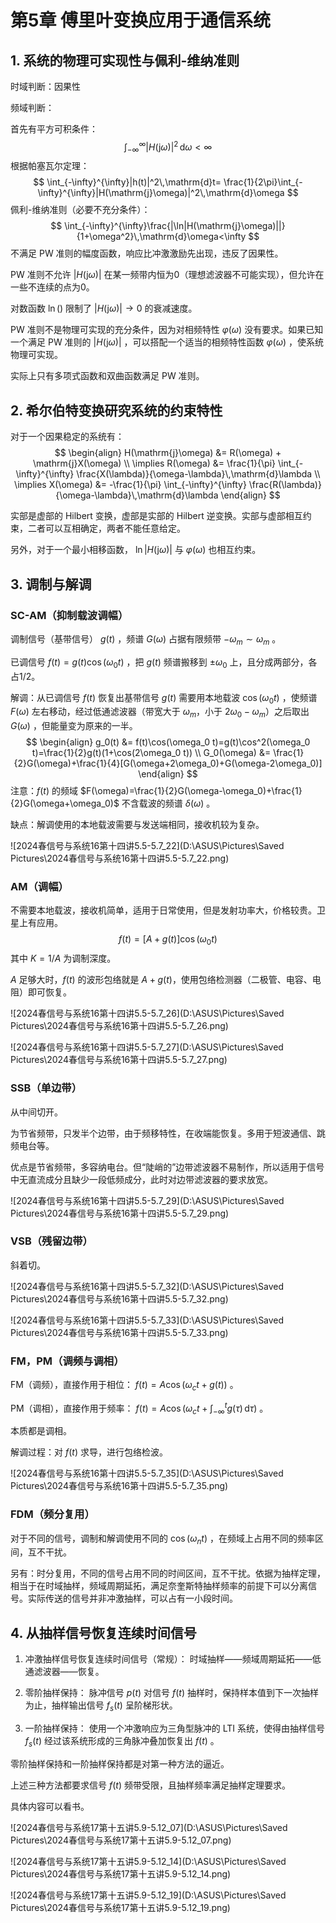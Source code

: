 # 第5章 傅里叶变换应用于通信系统


## 1. 系统的物理可实现性与佩利-维纳准则


时域判断：因果性

频域判断：

首先有平方可积条件：
$$
\int_{-\infty}^{\infty}|H(\mathrm{j}\omega)|^2\,\mathrm{d}\omega<\infty
$$
根据帕塞瓦尔定理：
$$
\int_{-\infty}^{\infty}|h(t)|^2\,\mathrm{d}t=
\frac{1}{2\pi}\int_{-\infty}^{\infty}|H(\mathrm{j}\omega)|^2\,\mathrm{d}\omega
$$
佩利-维纳准则（必要不充分条件）：
$$
\int_{-\infty}^{\infty}\frac{|\ln|H(\mathrm{j}\omega)||}{1+\omega^2}\,\mathrm{d}\omega<\infty
$$
不满足 PW 准则的幅度函数，响应比冲激激励先出现，违反了因果性。

PW 准则不允许 $|H(\mathrm{j}\omega)|$ 在某一频带内恒为0（理想滤波器不可能实现），但允许在一些不连续的点为0。

对数函数  $\ln()$ 限制了 $|H(\mathrm{j}\omega)|\to 0$ 的衰减速度。

PW 准则不是物理可实现的充分条件，因为对相频特性 $\varphi(\omega)$ 没有要求。如果已知一个满足 PW 准则的 $|H(\mathrm{j}\omega)|$ ，可以搭配一个适当的相频特性函数 $\varphi(\omega)$ ，使系统物理可实现。

实际上只有多项式函数和双曲函数满足 PW 准则。



## 2. 希尔伯特变换研究系统的约束特性

对于一个因果稳定的系统有：
$$
\begin{align}
H(\mathrm{j}\omega) &= R(\omega) + \mathrm{j}X(\omega)
\\
\implies R(\omega) &= \frac{1}{\pi} \int_{-\infty}^{\infty} \frac{X(\lambda)}{\omega-\lambda}\,\mathrm{d}\lambda
\\
\implies X(\omega) &= -\frac{1}{\pi} \int_{-\infty}^{\infty} \frac{R(\lambda)}{\omega-\lambda}\,\mathrm{d}\lambda
\end{align}
$$

实部是虚部的 Hilbert 变换，虚部是实部的 Hilbert 逆变换。实部与虚部相互约束，二者可以互相确定，两者不能任意给定。

另外，对于一个最小相移函数， $\ln|H(\mathrm{j}\omega)|$ 与 $\varphi(\omega)$ 也相互约束。



## 3. 调制与解调

### SC-AM（抑制载波调幅）

调制信号（基带信号） $g(t)$ ，频谱 $G(\omega)$ 占据有限频带 $-\omega_m\sim \omega_m$ 。

已调信号 $f(t)=g(t)\cos(\omega_0t)$ ，把 $g(t)$ 频谱搬移到 $\pm\omega_0$ 上，且分成两部分，各占1/2。

解调：从已调信号 $f(t)$ 恢复出基带信号 $g(t)$ 需要用本地载波 $\cos(\omega_0t)$ ，使频谱 $F(\omega)$ 左右移动，经过低通滤波器（带宽大于 $\omega_m$，小于 $2\omega_0-\omega_m$）之后取出 $G(\omega)$ ，但能量变为原来的一半。
$$
\begin{align}
g_0(t) &= f(t)\cos(\omega_0 t)=g(t)\cos^2(\omega_0 t)=\frac{1}{2}g(t)(1+\cos(2\omega_0 t))
\\
G_0(\omega) &= \frac{1}{2}G(\omega)+\frac{1}{4}[G(\omega+2\omega_0)+G(\omega-2\omega_0)]
\end{align}
$$
注意：$f(t)$ 的频域 $F(\omega)=\frac{1}{2}G(\omega-\omega_0)+\frac{1}{2}G(\omega+\omega_0)$ 不含载波的频谱 $\delta(\omega)$ 。

缺点：解调使用的本地载波需要与发送端相同，接收机较为复杂。

![2024春信号与系统16第十四讲5.5-5.7_22](D:\ASUS\Pictures\Saved Pictures\2024春信号与系统16第十四讲5.5-5.7_22.png)

### AM（调幅）

不需要本地载波，接收机简单，适用于日常使用，但是发射功率大，价格较贵。卫星上有应用。
$$
f(t)=[A+g(t)]\cos(\omega_0 t)
$$
其中 $K=1/A$ 为调制深度。

$A$ 足够大时，$f(t)$ 的波形包络就是 $A+g(t)$​ ，使用包络检测器（二极管、电容、电阻）即可恢复。

![2024春信号与系统16第十四讲5.5-5.7_26](D:\ASUS\Pictures\Saved Pictures\2024春信号与系统16第十四讲5.5-5.7_26.png)

![2024春信号与系统16第十四讲5.5-5.7_27](D:\ASUS\Pictures\Saved Pictures\2024春信号与系统16第十四讲5.5-5.7_27.png)

### SSB（单边带）

从中间切开。

为节省频带，只发半个边带，由于频移特性，在收端能恢复。多用于短波通信、跳频电台等。

优点是节省频带，多容纳电台。但“陡峭的”边带滤波器不易制作，所以适用于信号中无直流成分且缺少一段低频成分，此时对边带滤波器的要求放宽。

![2024春信号与系统16第十四讲5.5-5.7_29](D:\ASUS\Pictures\Saved Pictures\2024春信号与系统16第十四讲5.5-5.7_29.png)

### VSB（残留边带）

斜着切。

![2024春信号与系统16第十四讲5.5-5.7_32](D:\ASUS\Pictures\Saved Pictures\2024春信号与系统16第十四讲5.5-5.7_32.png)

![2024春信号与系统16第十四讲5.5-5.7_33](D:\ASUS\Pictures\Saved Pictures\2024春信号与系统16第十四讲5.5-5.7_33.png)

### FM，PM（调频与调相）

FM（调频），直接作用于相位： $f(t)=A\cos(\omega_c t+g(t))$ 。

PM（调相），直接作用于频率： $f(t)=A\cos(\omega_c t+\int_{-\infty}^{t}g(\tau)\,\mathrm{d}\tau)$ 。

本质都是调相。

解调过程：对 $f(t)$ 求导，进行包络检波。

![2024春信号与系统16第十四讲5.5-5.7_35](D:\ASUS\Pictures\Saved Pictures\2024春信号与系统16第十四讲5.5-5.7_35.png)

### FDM（频分复用）

对于不同的信号，调制和解调使用不同的 $\cos(\omega_n t)$ ，在频域上占用不同的频率区间，互不干扰。

另有：时分复用，不同的信号占用不同的时间区间，互不干扰。依据为抽样定理，相当于在时域抽样，频域周期延拓，满足奈奎斯特抽样频率的前提下可以分离信号。实际传送的信号并非冲激抽样，可以占有一小段时间。



## 4. 从抽样信号恢复连续时间信号

1. 冲激抽样信号恢复连续时间信号（常规）：
   时域抽样——频域周期延拓——低通滤波器——恢复。

2. 零阶抽样保持：
   脉冲信号 $p(t)$ 对信号 $f(t)$ 抽样时，保持样本值到下一次抽样为止，抽样输出信号 $f_s(t)$ 呈阶梯形状。

3. 一阶抽样保持：
   使用一个冲激响应为三角型脉冲的 LTI 系统，使得由抽样信号 $f_s(t)$ 经过该系统形成的三角脉冲叠加恢复出 $f(t)$ 。

零阶抽样保持和一阶抽样保持都是对第一种方法的逼近。

上述三种方法都要求信号 $f(t)$ 频带受限，且抽样频率满足抽样定理要求。

具体内容可以看书。

![2024春信号与系统17第十五讲5.9-5.12_07](D:\ASUS\Pictures\Saved Pictures\2024春信号与系统17第十五讲5.9-5.12_07.png)

![2024春信号与系统17第十五讲5.9-5.12_14](D:\ASUS\Pictures\Saved Pictures\2024春信号与系统17第十五讲5.9-5.12_14.png)

![2024春信号与系统17第十五讲5.9-5.12_19](D:\ASUS\Pictures\Saved Pictures\2024春信号与系统17第十五讲5.9-5.12_19.png)
